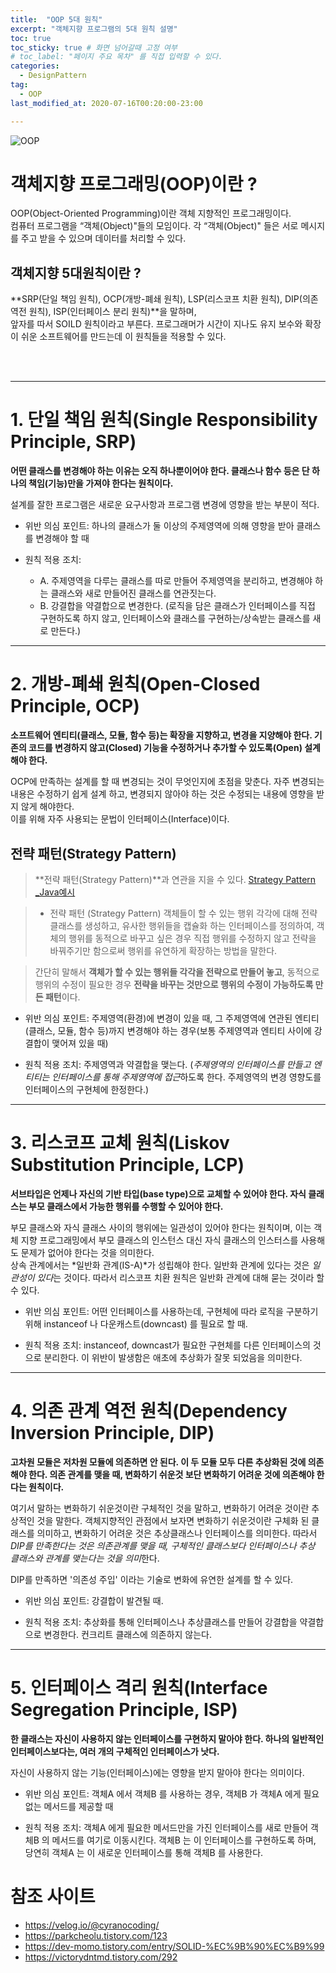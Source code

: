 ```yaml
---
title:  "OOP 5대 원칙"
excerpt: "객체지향 프로그램의 5대 원칙 설명"
toc: true
toc_sticky: true # 화면 넘어갈때 고정 여부
# toc_label: "페이지 주요 목차" 를 직접 입력할 수 있다.
categories:
  - DesignPattern
tag:
  - OOP
last_modified_at: 2020-07-16T00:20:00-23:00

---
```


![OOP](/assets/images/oop.ong)

# 객체지향 프로그래밍(OOP)이란 ?
OOP(Object-Oriented Programming)이란 객체 지향적인 프로그래밍이다.<br>
컴퓨터 프로그램을 “객체(Object)"들의 모임이다. 각 “객체(Object)" 들은 서로 메시지를 주고 받을 수 있으며 데이터를 처리할 수 있다.

## 객체지향 5대원칙이란 ?
**SRP(단일 책임 원칙), OCP(개방-폐쇄 원칙), LSP(리스코프 치환 원칙), DIP(의존 역전 원칙), ISP(인터페이스 분리 원칙)**을 말하며,<br>
앞자를 따서 SOILD 원칙이라고 부른다. 프로그래머가 시간이 지나도 유지 보수와 확장이 쉬운 소프트웨어를 만드는데 이 원칙들을 적용할 수 있다.

<br><br>

---

# 1. 단일 책임 원칙(Single Responsibility Principle, SRP)

**어떤 클래스를 변경해야 하는 이유는 오직 하나뿐이어야 한다. 클래스나 함수 등은 단 하나의 책임(기능)만을 가져야 한다는 원칙이다.**

설계를 잘한 프로그램은 새로운 요구사항과 프로그램 변경에 영향을 받는 부분이 적다.<br>

- 위반 의심 포인트: 하나의 클래스가 둘 이상의 주제영역에 의해 영향을 받아 클래스를 변경해야 할 때

- 원칙 적용 조치:
  - A. 주제영역을 다루는 클래스를 따로 만들어 주제영역을 분리하고, 변경해야 하는 클래스와 새로 만들어진 클래스를 연관짓는다.
  - B. 강결합을 약결합으로 변경한다. (로직을 담은 클래스가 인터페이스를 직접 구현하도록 하지 않고, 인터페이스와 클래스를 구현하는/상속받는 클래스를 새로 만든다.)

---

# 2. 개방-폐쇄 원칙(Open-Closed Principle, OCP)

**소프트웨어 엔티티(클래스, 모듈, 함수 등)는 확장을 지향하고, 변경을 지양해야 한다. 기존의 코드를 변경하지 않고(Closed) 기능을 수정하거나 추가할 수 있도록(Open) 설계해야 한다.**

OCP에 만족하는 설계를 할 때 변경되는 것이 무엇인지에 초점을 맞춘다. 자주 변경되는 내용은 수정하기 쉽게 설계 하고, 변경되지 않아야 하는 것은 수정되는 내용에 영향을 받지 않게 해야한다. <br>
이를 위해 자주 사용되는 문법이 인터페이스(Interface)이다. 

## 전략 패턴(Strategy Pattern)
> **전략 패턴(Strategy Pattern)**과 연관을 지을 수 있다.
> [Strategy Pattern _Java예시](https://github.com/fifabell/designPattern/tree/master/Strategy)

> - 전략 패턴 (Strategy Pattern)
> 객체들이 할 수 있는 행위 각각에 대해 전략 클래스를 생성하고, 유사한 행위들을 캡슐화 하는 인터페이스를 정의하여, 객체의 행위를 동적으로 바꾸고 싶은 경우 직접 행위를 수정하지 않고 전략을 바꿔주기만 함으로써 행위를 유연하게 확장하는 방법을 말한다.

> 간단히 말해서 **객체가 할 수 있는 행위들 각각을 전략으로 만들어 놓고**, 동적으로 행위의 수정이 필요한 경우 **전략을 바꾸는 것만으로 행위의 수정이 가능하도록 만든 패턴**이다.

- 위반 의심 포인트: 주제영역(환경)에 변경이 있을 때, 그 주제영역에 연관된 엔티티(클래스, 모듈, 함수 등)까지 변경해야 하는 경우(보통 주제영역과 엔티티 사이에 강결합이 맺어져 있을 때)

- 원칙 적용 조치: 주제영역과 약결합을 맺는다. (*주제영역의 인터페이스를 만들고 엔티티는 인터페이스를 통해 주제영역에 접근*하도록 한다. 주제영역의 변경 영향도를 인터페이스의 구현체에 한정한다.)

---

# 3. 리스코프 교체 원칙(Liskov Substitution Principle, LCP)

**서브타입은 언제나 자신의 기반 타입(base type)으로 교체할 수 있어야 한다. 자식 클래스는 부모 클래스에서 가능한 행위를 수행할 수 있어야 한다.**

부모 클래스와 자식 클래스 사이의 행위에는 일관성이 있어야 한다는 원칙이며, 이는 객체 지향 프로그래밍에서 부모 클래스의 인스턴스 대신 자식 클래스의 인스터스를 사용해도 문제가 없어야 한다는 것을 의미한다.<br>
상속 관계에서는 *일반화 관계(IS-A)*가 성립해야 한다. 일반화 관계에 있다는 것은 *일관성이 있다*는 것이다. 따라서 리스코프 치환 원칙은 일반화 관계에 대해 묻는 것이라 할 수 있다.

- 위반 의심 포인트: 어떤 인터페이스를 사용하는데, 구현체에 따라 로직을 구분하기 위해 instanceof 나 다운캐스트(downcast) 를 필요로 할 때.

- 원칙 적용 조치: instanceof, downcast가 필요한 구현체를 다른 인터페이스의 것으로 분리한다. 이 위반이 발생함은 애초에 추상화가 잘못 되었음을 의미한다.

---

# 4. 의존 관계 역전 원칙(Dependency Inversion Principle, DIP)

**고차원 모듈은 저차원 모듈에 의존하면 안 된다. 이 두 모듈 모두 다른 추상화된 것에 의존해야 한다. 의존 관계를 맺을 때, 변화하기 쉬운것 보단 변화하기 어려운 것에 의존해야 한다는 원칙이다.**

여기서 말하는 변화하기 쉬운것이란 구체적인 것을 말하고, 변화하기 어려운 것이란 추상적인 것을 말한다. 객체지향적인 관점에서 보자면 변화하기 쉬운것이란 구체화 된 클래스를 의미하고, 변화하기 어려운 것은 추상클래스나 인터페이스를 의미한다. 따라서 *DIP를 만족한다는 것은 의존관계를 맺을 때, 구체적인 클래스보다 인터페이스나 추상 클래스와 관계를 맺는다는 것을 의미*한다.

DIP를 만족하면 '의존성 주입' 이라는 기술로 변화에 유연한 설계를 할 수 있다.

- 위반 의심 포인트: 강결합이 발견될 때.

- 원칙 적용 조치: 추상화를 통해 인터페이스나 추상클래스를 만들어 강결합을 약결합으로 변경한다. 컨크리트 클래스에 의존하지 않는다.

---

# 5. 인터페이스 격리 원칙(Interface Segregation Principle, ISP)

**한 클래스는 자신이 사용하지 않는 인터페이스를 구현하지 말아야 한다. 하나의 일반적인 인터페이스보다는, 여러 개의 구체적인 인터페이스가 낫다.**

자신이 사용하지 않는 기능(인터페이스)에는 영향을 받지 말아야 한다는 의미이다. 

- 위반 의심 포인트: 객체A 에서 객체B 를 사용하는 경우, 객체B 가 객체A 에게 필요없는 메서드를 제공할 때

- 원칙 적용 조치: 객체A 에게 필요한 메서드만을 가진 인터페이스를 새로 만들어 객체B 의 메서드를 여기로 이동시킨다. 객체B 는 이 인터페이스를 구현하도록 하며, 당연히 객체A 는 이 새로운 인터페이스를 통해 객체B 를 사용한다.


# 참조 사이트

- https://velog.io/@cyranocoding/
- https://parkcheolu.tistory.com/123
- https://dev-momo.tistory.com/entry/SOLID-%EC%9B%90%EC%B9%99
- https://victorydntmd.tistory.com/292